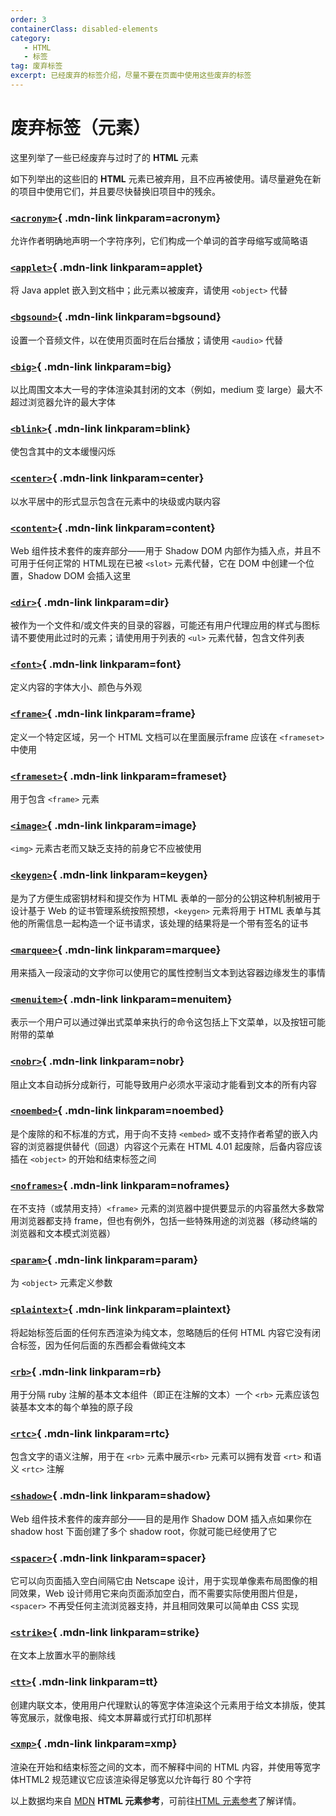 ```yaml
---
order: 3
containerClass: disabled-elements
category: 
   - HTML
   - 标签
tag: 废弃标签
excerpt: 已经废弃的标签介绍，尽量不要在页面中使用这些废弃的标签
---
```



<!--more-->

# 废弃标签（元素）
这里列举了一些已经废弃与过时了的 **HTML** 元素  
<Minfo type='danger'>

如下列举出的这些旧的 **HTML** 元素已被弃用，且不应再被使用。请尽量避免在新的项目中使用它们，并且要尽快替换旧项目中的残余。
</Minfo>  


<Mcard>

### [`<acronym>`][zh-link]{ .mdn-link linkparam=acronym}
允许作者明确地声明一个字符序列，它们构成一个单词的首字母缩写或简略语
</Mcard>

<Mcard>

### [`<applet>`][zh-link]{ .mdn-link linkparam=applet}
将 Java applet 嵌入到文档中；此元素以被废弃，请使用 `<object>` 代替
</Mcard>

<Mcard>

### [`<bgsound>`][zh-link]{ .mdn-link linkparam=bgsound}
设置一个音频文件，以在使用页面时在后台播放；请使用 `<audio>` 代替
</Mcard>

<Mcard>

### [`<big>`][zh-link]{ .mdn-link linkparam=big}
以比周围文本大一号的字体渲染其封闭的文本（例如，medium 变 large）最大不超过浏览器允许的最大字体
</Mcard>

<Mcard>

### [`<blink>`][zh-link]{ .mdn-link linkparam=blink}
使包含其中的文本缓慢闪烁
</Mcard>

<Mcard>

### [`<center>`][zh-link]{ .mdn-link linkparam=center}
以水平居中的形式显示包含在元素中的块级或内联内容
</Mcard>

<Mcard>

### [`<content>`][zh-link]{ .mdn-link linkparam=content}
Web 组件技术套件的废弃部分——用于 Shadow DOM 内部作为插入点，并且不可用于任何正常的 HTML现在已被 `<slot>` 元素代替，它在 DOM 中创建一个位置，Shadow DOM 会插入这里
</Mcard>

<Mcard>

### [`<dir>`][zh-link]{ .mdn-link linkparam=dir}
被作为一个文件和/或文件夹的目录的容器，可能还有用户代理应用的样式与图标请不要使用此过时的元素；请使用用于列表的 `<ul>` 元素代替，包含文件列表
</Mcard>

<Mcard>

### [`<font>`][zh-link]{ .mdn-link linkparam=font}
定义内容的字体大小、颜色与外观
</Mcard>

<Mcard>

### [`<frame>`][zh-link]{ .mdn-link linkparam=frame}
定义一个特定区域，另一个 HTML 文档可以在里面展示frame 应该在 `<frameset>` 中使用
</Mcard>

<Mcard>

### [`<frameset>`][zh-link]{ .mdn-link linkparam=frameset}
用于包含 `<frame>` 元素
</Mcard>

<Mcard>

### [`<image>`][zh-link]{ .mdn-link linkparam=image}
`<img>` 元素古老而又缺乏支持的前身它不应被使用
</Mcard>

<Mcard>

### [`<keygen>`][zh-link]{ .mdn-link linkparam=keygen}
是为了方便生成密钥材料和提交作为 HTML 表单的一部分的公钥这种机制被用于设计基于 Web 的证书管理系统按照预想，`<keygen>` 元素将用于 HTML 表单与其他的所需信息一起构造一个证书请求，该处理的结果将是一个带有签名的证书
</Mcard>

<Mcard>

### [`<marquee>`][zh-link]{ .mdn-link linkparam=marquee}
用来插入一段滚动的文字你可以使用它的属性控制当文本到达容器边缘发生的事情
</Mcard>

<Mcard>

### [`<menuitem>`][zh-link]{ .mdn-link linkparam=menuitem}
表示一个用户可以通过弹出式菜单来执行的命令这包括上下文菜单，以及按钮可能附带的菜单
</Mcard>

<Mcard>

### [`<nobr>`][zh-link]{ .mdn-link linkparam=nobr}
阻止文本自动拆分成新行，可能导致用户必须水平滚动才能看到文本的所有内容
</Mcard>

<Mcard>

### [`<noembed>`][zh-link]{ .mdn-link linkparam=noembed}
是个废除的和不标准的方式，用于向不支持 `<embed>` 或不支持作者希望的嵌入内容的浏览器提供替代（回退）内容这个元素在 HTML 4.01 起废除，后备内容应该插在 `<object>` 的开始和结束标签之间
</Mcard>

<Mcard>

### [`<noframes>`][zh-link]{ .mdn-link linkparam=noframes}
在不支持（或禁用支持）`<frame>` 元素的浏览器中提供要显示的内容虽然大多数常用浏览器都支持 frame，但也有例外，包括一些特殊用途的浏览器（移动终端的浏览器和文本模式浏览器）
</Mcard>

<Mcard>

### [`<param>`][zh-link]{ .mdn-link linkparam=param}
为 `<object>` 元素定义参数
</Mcard>

<Mcard>

### [`<plaintext>`][zh-link]{ .mdn-link linkparam=plaintext}
将起始标签后面的任何东西渲染为纯文本，忽略随后的任何 HTML 内容它没有闭合标签，因为任何后面的东西都会看做纯文本
</Mcard>

<Mcard>

### [`<rb>`][zh-link]{ .mdn-link linkparam=rb}
用于分隔 ruby 注解的基本文本组件（即正在注解的文本）一个 `<rb>` 元素应该包装基本文本的每个单独的原子段
</Mcard>

<Mcard>

### [`<rtc>`][zh-link]{ .mdn-link linkparam=rtc}
包含文字的语义注解，用于在 `<rb>` 元素中展示`<rb>` 元素可以拥有发音 `<rt>` 和语义 `<rtc>` 注解
</Mcard>

<Mcard>

### [`<shadow>`][zh-link]{ .mdn-link linkparam=shadow}
Web 组件技术套件的废弃部分——目的是用作 Shadow DOM 插入点如果你在 shadow host 下面创建了多个 shadow root，你就可能已经使用了它
</Mcard>

<Mcard>

### [`<spacer>`][zh-link]{ .mdn-link linkparam=spacer}
它可以向页面插入空白间隔它由 Netscape 设计，用于实现单像素布局图像的相同效果，Web 设计师用它来向页面添加空白，而不需要实际使用图片但是，`<spacer>` 不再受任何主流浏览器支持，并且相同效果可以简单由 CSS 实现
</Mcard>

<Mcard>

### [`<strike>`][zh-link]{ .mdn-link linkparam=strike}
在文本上放置水平的删除线
</Mcard>

<Mcard>

### [`<tt>`][zh-link]{ .mdn-link linkparam=tt}
创建内联文本，使用用户代理默认的等宽字体渲染这个元素用于给文本排版，使其等宽展示，就像电报、纯文本屏幕或行式打印机那样
</Mcard>

<Mcard>

### [`<xmp>`][zh-link]{ .mdn-link linkparam=xmp}
渲染在开始和结束标签之间的文本，而不解释中间的 HTML 内容，并使用等宽字体HTML2 规范建议它应该渲染得足够宽以允许每行 80 个字符
</Mcard>


<Minfo>

以上数据均来自 [MDN](https://developer.mozilla.org/zh-CN/) **HTML 元素参考**，可前往[HTML 元素参考](https://developer.mozilla.org/zh-CN/docs/Web/HTML/Element)了解详情。
</Minfo>

[zh-link]:https://developer.mozilla.org/zh-CN/docs/Web/HTML/Element/
[en-link]:https://developer.mozilla.org/en-US/docs/Web/HTML/Element/
